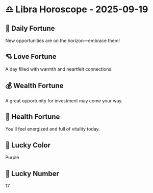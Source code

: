 # ♎ Libra Horoscope - 2025-09-19

## 🎯 Daily Fortune

New opportunities are on the horizon—embrace them!

## 💘 Love Fortune

A day filled with warmth and heartfelt connections.

## 💰 Wealth Fortune

A great opportunity for investment may come your way.

## 🌱 Health Fortune

You'll feel energized and full of vitality today.

## 🎨 Lucky Color

Purple

## 🔢 Lucky Number

17
